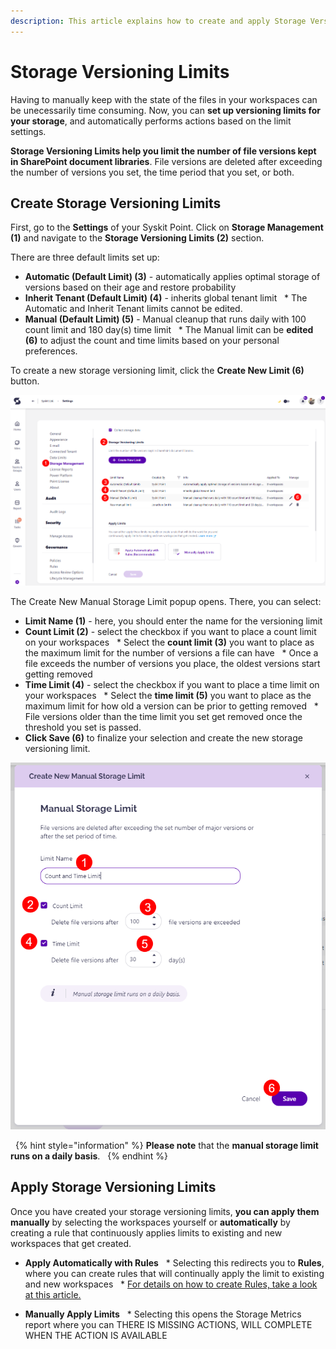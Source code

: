 ```yaml
---
description: This article explains how to create and apply Storage Versioning Limits in Syskit Point.
---
```


# Storage Versioning Limits  

Having to manually keep with the state of the files in your workspaces can be unecessarily time consuming. Now, you can **set up versioning limits for your storage**, and automatically performs actions based on the limit settings. 

**Storage Versioning Limits help you limit the number of file versions kept in SharePoint document libraries**. File versions are deleted after exceeding the number of versions you set, the time period that you set, or both. 

## Create Storage Versioning Limits

First, go to the **Settings** of your Syskit Point. Click on **Storage Management (1)** and navigate to the **Storage Versioning Limits (2)** section.

There are three default limits set up:
* **Automatic (Default Limit) (3)** - automatically applies optimal storage of versions based on their age and restore probability
* **Inherit Tenant (Default Limit) (4)** - inherits global tenant limit
  * The Automatic and Inherit Tenant limits cannot be edited. 
* **Manual (Default Limit) (5)** - Manual cleanup that runs daily with 100 count limit and 180 day(s) time limit 
  * The Manual limit can be **edited (6)** to adjust the count and time limits based on your personal preferences. 

To create a new storage versioning limit, click the **Create New Limit (6)** button. 

![Storage Versioning Limits - Limits](../.gitbook/assets/storage-versioning-limits-new-limit.png)

The Create New Manual Storage Limit popup opens. There, you can select:
* **Limit Name (1)** - here, you should enter the name for the versioning limit 
* **Count Limit (2)** - select the checkbox if you want to place a count limit on your workspaces
  * Select the **count limit (3)** you want to place as the maximum limit for the number of versions a file can have
  * Once a file exceeds the number of versions you place, the oldest versions start getting removed
* **Time Limit (4)** - select the checkbox if you want to place a time limit on your workspaces
  * Select the **time limit (5)** you want to place as the maximum limit for how old a version can be prior to getting removed
  * File versions older than the time limit you set get removed once the threshold you set is passed. 
* **Click Save (6)** to finalize your selection and create the new storage versioning limit. 

![Storage Versioning Limits - Create New](../.gitbook/assets/storage-versioning-limits-new-limit-create.png)

 
{% hint style="information" %}
**Please note** that the **manual storage limit runs on a daily basis**.  
{% endhint %}

## Apply Storage Versioning Limits

Once you have created your storage versioning limits, **you can apply them manually** by selecting the workspaces yourself or **automatically** by creating a rule that continuously applies limits to existing and new workspaces that get created.

* **Apply Automatically with Rules**
  * Selecting this redirects you to **Rules**, where you can create rules that will continually apply the limit to existing and new workspaces
  * [For details on how to create Rules, take a look at this article.](../governance-and-automation/automated-workflows/policy-automation.md)


* **Manually Apply Limits**
  * Selecting this opens the Storage Metrics report where you can THERE IS MISSING ACTIONS, WILL COMPLETE WHEN THE ACTION IS AVAILABLE